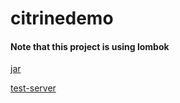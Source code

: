# citrinedemo

#### Note that this project is using lombok

[jar](https://s3.amazonaws.com/gigamog-utility/citrinedemo-1.0-SNAPSHOT.jar)




[test-server](http://34.205.76.5:8080/units/si?units=degree/minute)
